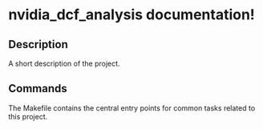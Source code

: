 # nvidia_dcf_analysis documentation!

## Description

A short description of the project.

## Commands

The Makefile contains the central entry points for common tasks related to this project.

